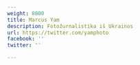 ```yaml
---
weight: 8000
title: Marcus Yam
description: Fotožurnalistika iš Ukrainos
url: https://twitter.com/yamphoto
facebook: ''
twitter: ''

---
```

